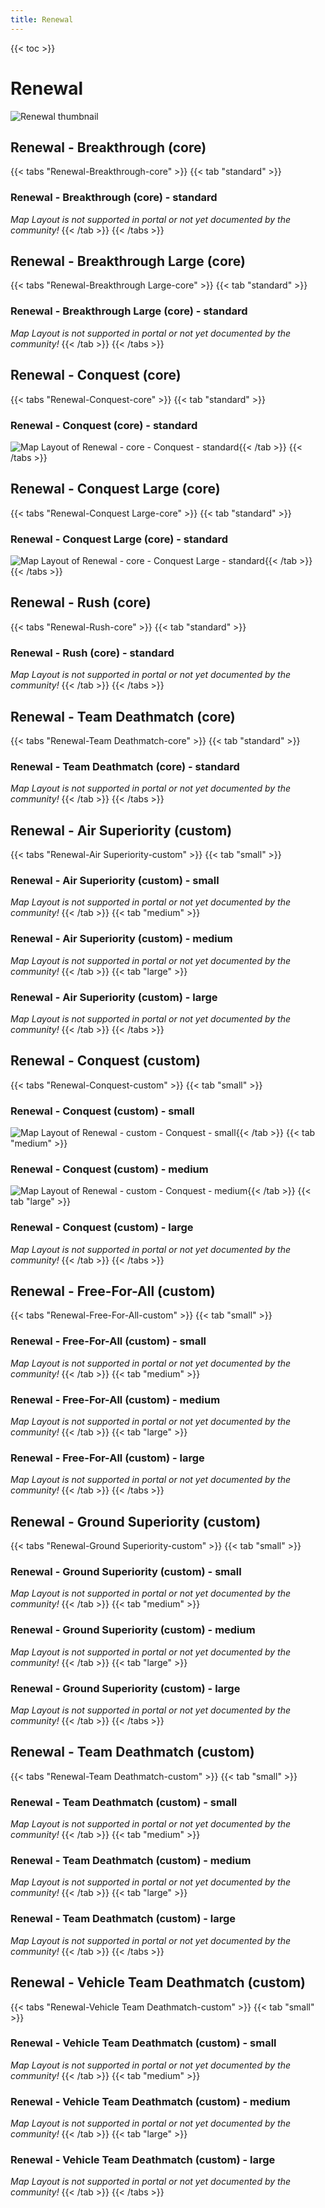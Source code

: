 ```yaml
---
title: Renewal
---
```


{{< toc >}}

# Renewal

![Renewal thumbnail](../images/thumbnails/renewal_thumbnail.jpg)

## Renewal - Breakthrough (core)

{{< tabs "Renewal-Breakthrough-core" >}}
{{< tab "standard" >}}
### Renewal - Breakthrough (core) - standard

_Map Layout is not supported in portal or not yet documented by the community!_
{{< /tab >}}
{{< /tabs >}}
## Renewal - Breakthrough Large (core)

{{< tabs "Renewal-Breakthrough Large-core" >}}
{{< tab "standard" >}}
### Renewal - Breakthrough Large (core) - standard

_Map Layout is not supported in portal or not yet documented by the community!_
{{< /tab >}}
{{< /tabs >}}
## Renewal - Conquest (core)

{{< tabs "Renewal-Conquest-core" >}}
{{< tab "standard" >}}
### Renewal - Conquest (core) - standard

![Map Layout of Renewal - core - Conquest - standard](../images/layouts/renewal_conquest_core_standard.png){{< /tab >}}
{{< /tabs >}}
## Renewal - Conquest Large (core)

{{< tabs "Renewal-Conquest Large-core" >}}
{{< tab "standard" >}}
### Renewal - Conquest Large (core) - standard

![Map Layout of Renewal - core - Conquest Large - standard](../images/layouts/renewal_conquestlarge_core_standard.png){{< /tab >}}
{{< /tabs >}}
## Renewal - Rush (core)

{{< tabs "Renewal-Rush-core" >}}
{{< tab "standard" >}}
### Renewal - Rush (core) - standard

_Map Layout is not supported in portal or not yet documented by the community!_
{{< /tab >}}
{{< /tabs >}}
## Renewal - Team Deathmatch (core)

{{< tabs "Renewal-Team Deathmatch-core" >}}
{{< tab "standard" >}}
### Renewal - Team Deathmatch (core) - standard

_Map Layout is not supported in portal or not yet documented by the community!_
{{< /tab >}}
{{< /tabs >}}
## Renewal - Air Superiority (custom)

{{< tabs "Renewal-Air Superiority-custom" >}}
{{< tab "small" >}}
### Renewal - Air Superiority (custom) - small

_Map Layout is not supported in portal or not yet documented by the community!_
{{< /tab >}}
{{< tab "medium" >}}
### Renewal - Air Superiority (custom) - medium

_Map Layout is not supported in portal or not yet documented by the community!_
{{< /tab >}}
{{< tab "large" >}}
### Renewal - Air Superiority (custom) - large

_Map Layout is not supported in portal or not yet documented by the community!_
{{< /tab >}}
{{< /tabs >}}
## Renewal - Conquest (custom)

{{< tabs "Renewal-Conquest-custom" >}}
{{< tab "small" >}}
### Renewal - Conquest (custom) - small

![Map Layout of Renewal - custom - Conquest - small](../images/layouts/renewal_conquest_custom_small.png){{< /tab >}}
{{< tab "medium" >}}
### Renewal - Conquest (custom) - medium

![Map Layout of Renewal - custom - Conquest - medium](../images/layouts/renewal_conquest_custom_medium.png){{< /tab >}}
{{< tab "large" >}}
### Renewal - Conquest (custom) - large

_Map Layout is not supported in portal or not yet documented by the community!_
{{< /tab >}}
{{< /tabs >}}
## Renewal - Free-For-All (custom)

{{< tabs "Renewal-Free-For-All-custom" >}}
{{< tab "small" >}}
### Renewal - Free-For-All (custom) - small

_Map Layout is not supported in portal or not yet documented by the community!_
{{< /tab >}}
{{< tab "medium" >}}
### Renewal - Free-For-All (custom) - medium

_Map Layout is not supported in portal or not yet documented by the community!_
{{< /tab >}}
{{< tab "large" >}}
### Renewal - Free-For-All (custom) - large

_Map Layout is not supported in portal or not yet documented by the community!_
{{< /tab >}}
{{< /tabs >}}
## Renewal - Ground Superiority (custom)

{{< tabs "Renewal-Ground Superiority-custom" >}}
{{< tab "small" >}}
### Renewal - Ground Superiority (custom) - small

_Map Layout is not supported in portal or not yet documented by the community!_
{{< /tab >}}
{{< tab "medium" >}}
### Renewal - Ground Superiority (custom) - medium

_Map Layout is not supported in portal or not yet documented by the community!_
{{< /tab >}}
{{< tab "large" >}}
### Renewal - Ground Superiority (custom) - large

_Map Layout is not supported in portal or not yet documented by the community!_
{{< /tab >}}
{{< /tabs >}}
## Renewal - Team Deathmatch (custom)

{{< tabs "Renewal-Team Deathmatch-custom" >}}
{{< tab "small" >}}
### Renewal - Team Deathmatch (custom) - small

_Map Layout is not supported in portal or not yet documented by the community!_
{{< /tab >}}
{{< tab "medium" >}}
### Renewal - Team Deathmatch (custom) - medium

_Map Layout is not supported in portal or not yet documented by the community!_
{{< /tab >}}
{{< tab "large" >}}
### Renewal - Team Deathmatch (custom) - large

_Map Layout is not supported in portal or not yet documented by the community!_
{{< /tab >}}
{{< /tabs >}}
## Renewal - Vehicle Team Deathmatch (custom)

{{< tabs "Renewal-Vehicle Team Deathmatch-custom" >}}
{{< tab "small" >}}
### Renewal - Vehicle Team Deathmatch (custom) - small

_Map Layout is not supported in portal or not yet documented by the community!_
{{< /tab >}}
{{< tab "medium" >}}
### Renewal - Vehicle Team Deathmatch (custom) - medium

_Map Layout is not supported in portal or not yet documented by the community!_
{{< /tab >}}
{{< tab "large" >}}
### Renewal - Vehicle Team Deathmatch (custom) - large

_Map Layout is not supported in portal or not yet documented by the community!_
{{< /tab >}}
{{< /tabs >}}
